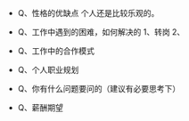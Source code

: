 

* Q、性格的优缺点
  个人还是比较乐观的。

* Q、工作中遇到的困难，如何解决的
  1、转岗
  2、
  
* Q、工作中的合作模式
  
* Q、个人职业规划
  

* Q、你有什么问题要问的（建议有必要思考下）
  
* Q、薪酬期望


